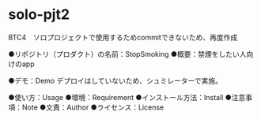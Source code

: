# solo-pjt2
BTC4　ソロプロジェクトで使用するためcommitできないため、再度作成

●リポジトリ（プロダクト）の名前：StopSmoking
●概要：禁煙をしたい人向けのapp

●デモ：Demo
デプロイはしていないため、シュミレーターで実施。

●使い方：Usage
●環境：Requirement
●インストール方法：Install
●注意事項：Note
●文責：Author
●ライセンス：License
